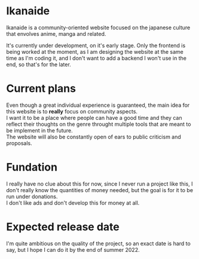 # Ikanaide
Ikanaide is a community-oriented website focused on the japanese culture that envolves anime, manga and related.

It's currently under development, on it's early stage. Only the frontend is being worked at the moment, as I am designing the website at the same time as I'm coding it, and I don't want to add a backend I won't use in the end, so that's for the later.

# Current plans
Even though a great individual experience is guaranteed, the main idea for this website is to **really** focus on community aspects. <br>
I want it to be a place where people can have a good time and they can reflect their thoughts on the genre throught multiple tools that are meant to be implement in the future. <br> 
The website will also be constantly open of ears to public criticism and proposals.

# Fundation
I really have no clue about this for now, since I never run a project like this, I don't really know the quantities of money needed, but the goal is for it to be run under donations. <br>
I don't like ads and don't develop this for money at all.

# Expected release date
I'm quite ambitious on the quality of the project, so an exact date is hard to say, but I hope I can do it by the end of summer 2022.
